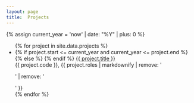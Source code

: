 ```yaml
---
layout: page
title:  Projects
---
```


{% assign current_year = 'now' | date: "%Y" | plus: 0 %}

<ul class="fa-ul compact">
  {% for project in site.data.projects %}
	<li>
	  {% if project.start <= current_year and current_year <= project.end %}
		<i class="fa-li fas fa-handshake"></i>
	  {% else %}
		<i class="fa-li far fa-handshake"></i>
	  {% endif %}
	  <a href="{{ project.href }}">{{ project.title }}</a>
	  <br/>
	  {{ project.code }},
	  {{ project.roles | markdownify | remove: '<p>' | remove: '</p>' }}
	</li>
  {% endfor %}
</ul>
